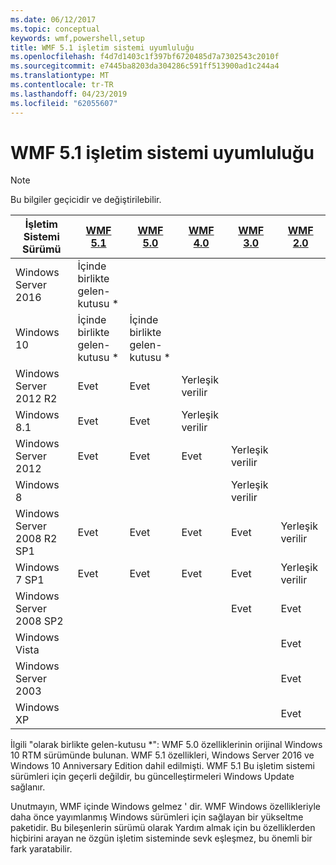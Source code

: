 ```yaml
---
ms.date: 06/12/2017
ms.topic: conceptual
keywords: wmf,powershell,setup
title: WMF 5.1 işletim sistemi uyumluluğu
ms.openlocfilehash: f4d7d1403c1f397bf6720485d7a7302543c2010f
ms.sourcegitcommit: e7445ba8203da304286c591ff513900ad1c244a4
ms.translationtype: MT
ms.contentlocale: tr-TR
ms.lasthandoff: 04/23/2019
ms.locfileid: "62055607"
---
```

# <a name="wmf-51-operating-system-compatibility"></a>WMF 5.1 işletim sistemi uyumluluğu

> [!NOTE]
> Bu bilgiler geçicidir ve değiştirilebilir.

| İşletim Sistemi Sürümü | [WMF 5.1](https://aka.ms/wmf51download) | [WMF 5.0](https://aka.ms/wmf5download) | [WMF 4.0](https://aka.ms/wmf4download) |  [WMF 3.0](https://aka.ms/wmf3download) | [WMF 2.0](https://aka.ms/wmf2download) |
| ------------------------ | ----------- | ----------- | ----------- | ------------ |  ------------- |
| Windows Server 2016 | İçinde birlikte gelen-kutusu * |  |  |  |  |
| Windows 10 | İçinde birlikte gelen-kutusu * | İçinde birlikte gelen-kutusu *  | | | |
| Windows Server 2012 R2| Evet | Evet | Yerleşik verilir |  |  |
| Windows 8.1 | Evet | Evet |  Yerleşik verilir |  |  |
| Windows Server 2012 | Evet | Evet | Evet |  Yerleşik verilir | |
| Windows 8 |  |  |  | Yerleşik verilir | |
| Windows Server 2008 R2 SP1 | Evet | Evet | Evet |  Evet| Yerleşik verilir |
| Windows 7 SP1  | Evet | Evet | Evet | Evet | Yerleşik verilir |
| Windows Server 2008 SP2 | | | | Evet | Evet |
| Windows Vista | | | | | Evet |
| Windows Server 2003| | | |  | Evet |
| Windows XP | | | |  | Evet |

İlgili "olarak birlikte gelen-kutusu *": WMF 5.0 özelliklerinin orijinal Windows 10 RTM sürümünde bulunan.
WMF 5.1 özellikleri, Windows Server 2016 ve Windows 10 Anniversary Edition dahil edilmişti.
WMF 5.1 Bu işletim sistemi sürümleri için geçerli değildir, bu güncelleştirmeleri Windows Update sağlanır.

Unutmayın, WMF içinde Windows gelmez ' dir.
WMF Windows özellikleriyle daha önce yayımlanmış Windows sürümleri için sağlayan bir yükseltme paketidir.
Bu bileşenlerin sürümü olarak Yardım almak için bu özelliklerden hiçbirini arayan ne özgün işletim sisteminde sevk eşleşmez, bu önemli bir fark yaratabilir.
